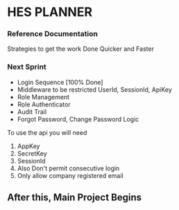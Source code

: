# HES PLANNER 

### Reference Documentation
Strategies to get the work Done Quicker and Faster

### Next Sprint 

* Login Sequence [100% Done]
* Middleware to be restricted UserId, SessionId, ApiKey 
* Role Management 
* Role Authenticator
* Audit Trail
* Forgot Password, Change Password Logic

To use the api you will need 
1. AppKey
2. SecretKey
3. SessionId
4. Also Don't permit consecutive login
5. Only allow company registered email

## After this, Main Project Begins
